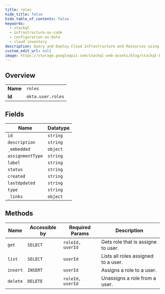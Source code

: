 ```yaml
---
title: roles
hide_title: false
hide_table_of_contents: false
keywords:
  - stackql
  - infrastructure-as-code
  - configuration-as-data
  - cloud inventory
description: Query and Deploy Cloud Infrastructure and Resources using SQL
custom_edit_url: null
image: https://storage.googleapis.com/stackql-web-assets/blog/stackql-blog-post-featured-image.png
---
```

  
    

## Overview
<table><tbody>
<tr><td><b>Name</b></td><td><code>roles</code></td></tr>
<tr><td><b>Id</b></td><td><code>okta.user.roles</code></td></tr>
</tbody></table>

## Fields
| Name | Datatype |
| ---- | -------- |
| `id` | `string` |
| `description` | `string` |
| `_embedded` | `object` |
| `assignmentType` | `string` |
| `label` | `string` |
| `status` | `string` |
| `created` | `string` |
| `lastUpdated` | `string` |
| `type` | `string` |
| `_links` | `object` |
## Methods
| Name | Accessible by | Required Params | Description |
| ---- | ------------- | --------------- | ----------- |
| `get` | `SELECT` | `roleId, userId` | Gets role that is assigne to user. |
| `list` | `SELECT` | `userId` | Lists all roles assigned to a user. |
| `insert` | `INSERT` | `userId` | Assigns a role to a user. |
| `delete` | `DELETE` | `roleId, userId` | Unassigns a role from a user. |
